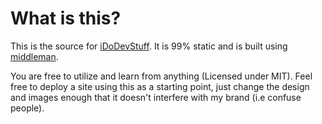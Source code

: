 # What is this?

This is the source for [iDoDevStuff](http://idodevstuff.me). It is 99% static and is built using
[middleman](http://middlemanapp.com).

You are free to utilize and learn from anything (Licensed under MIT). Feel free to deploy a site using
this as a starting point, just change the design and images enough that it doesn't interfere with my brand (i.e confuse people).
